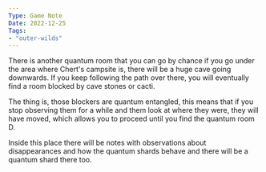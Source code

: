 ```yaml
---
Type: Game Note
Date: 2022-12-25
Tags:
- "outer-wilds"
---
```

There is another quantum room that you can go by chance if you go under the area where Chert's campsite is, there will be a huge cave going downwards. If you keep following the path over there, you will eventually find a room blocked by cave stones or cacti.

The thing is, those blockers are quantum entangled, this means that if you stop observing them for a while and them look at where they were, they will have moved, which allows you to proceed until you find the quantum room D.

Inside this place there will be notes with observations about disappearances and how the quantum shards behave and there will be a quantum shard there too.